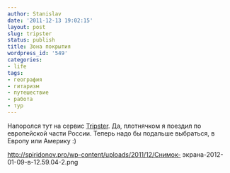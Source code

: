 ```yaml
---
author: Stanislav
date: '2011-12-13 19:02:15'
layout: post
slug: tripster
status: publish
title: Зона покрытия
wordpress_id: '549'
categories:
- life
tags:
- география
- гитаризм
- путешествие
- работа
- тур
---
```


Напоролся тут на сервис [Tripster](http://tripster.ru/). Да, плотнячком я
поездил по европейской части России. Теперь надо бы подальше выбраться, в
Европу или Америку :)

http://spiridonov.pro/wp-content/uploads/2011/12/Снимок-
экрана-2012-01-09-в-12.59.04-2.png

